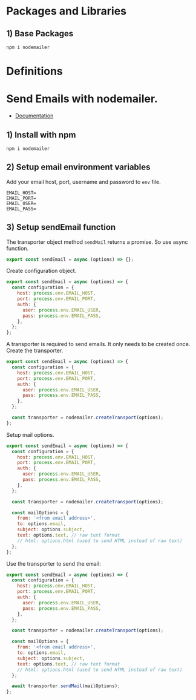 # Packages and Libraries

## 1) Base Packages

```
npm i nodemailer
```

# Definitions

# Send Emails with nodemailer.

- [Documentation](https://nodemailer.com)

## 1) Install with npm

```
npm i nodemailer
```

## 2) Setup email environment variables

Add your email host, port, username and password to `env` file.

```
EMAIL_HOST=
EMAIL_PORT=
EMAIL_USER=
EMAIL_PASS=
```

## 3) Setup sendEmail function

The transporter object method `sendMail` returns a promise. So use async function.

```js
export const sendEmail = async (options) => {};
```

Create configuration object.

```js
export const sendEmail = async (options) => {
  const configuration = {
    host: process.env.EMAIL_HOST,
    port: process.env.EMAIL_PORT,
    auth: {
      user: process.env.EMAIL_USER,
      pass: process.env.EMAIL_PASS,
    },
  };
};
```

A transporter is required to send emails. It only needs to be created once. Create the transporter.

```javascript
export const sendEmail = async (options) => {
  const configuration = {
    host: process.env.EMAIL_HOST,
    port: process.env.EMAIL_PORT,
    auth: {
      user: process.env.EMAIL_USER,
      pass: process.env.EMAIL_PASS,
    },
  };

  const transporter = nodemailer.createTransport(options);
};
```

Setup mail options.

```javascript
export const sendEmail = async (options) => {
  const configuration = {
    host: process.env.EMAIL_HOST,
    port: process.env.EMAIL_PORT,
    auth: {
      user: process.env.EMAIL_USER,
      pass: process.env.EMAIL_PASS,
    },
  };

  const transporter = nodemailer.createTransport(options);

  const mailOptions = {
    from: '<from email address>',
    to: options.email,
    subject: options.subject,
    text: options.text, // raw text format
    // html: options.html (used to send HTML instead of raw text)
  };
};
```

Use the transporter to send the email:

```javascript
export const sendEmail = async (options) => {
  const configuration = {
    host: process.env.EMAIL_HOST,
    port: process.env.EMAIL_PORT,
    auth: {
      user: process.env.EMAIL_USER,
      pass: process.env.EMAIL_PASS,
    },
  };

  const transporter = nodemailer.createTransport(options);

  const mailOptions = {
    from: '<from email address>',
    to: options.email,
    subject: options.subject,
    text: options.text, // raw text format
    // html: options.html (used to send HTML instead of raw text)
  };

  await transporter.sendMail(mailOptions);
};
```
